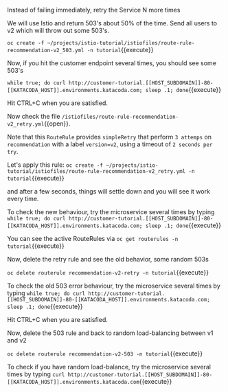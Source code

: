 Instead of failing immediately, retry the Service N more times

We will use Istio and return 503's about 50% of the time. Send all users to v2 which will throw out some 503's.

`oc create -f ~/projects/istio-tutorial/istiofiles/route-rule-recommendation-v2_503.yml -n tutorial`{{execute}}

Now, if you hit the customer endpoint several times, you should see some 503's

`while true; do curl http://customer-tutorial.[[HOST_SUBDOMAIN]]-80-[[KATACODA_HOST]].environments.katacoda.com; sleep .1; done`{{execute}}

Hit CTRL+C when you are satisfied.

Now check the file `/istiofiles/route-rule-recommendation-v2_retry.yml`{{open}}.

Note that this `RouteRule` provides `simpleRetry` that perform `3 attemps` on `recommendation` with a label `version=v2`, using a timeout of `2 seconds per try`.

Let's apply this rule: `oc create -f ~/projects/istio-tutorial/istiofiles/route-rule-recommendation-v2_retry.yml -n tutorial`{{execute}}

and after a few seconds, things will settle down and you will see it work every time.

To check the new behaviour, try the microservice several times by typing `while true; do curl http://customer-tutorial.[[HOST_SUBDOMAIN]]-80-[[KATACODA_HOST]].environments.katacoda.com; sleep .1; done`{{execute}}

You can see the active RouteRules via `oc get routerules -n tutorial`{{execute}}

Now, delete the retry rule and see the old behavior, some random 503s

`oc delete routerule recommendation-v2-retry -n tutorial`{{execute}}

To check the old 503 error behaviour, try the microservice several times by typing `while true; do curl http://customer-tutorial.[[HOST_SUBDOMAIN]]-80-[[KATACODA_HOST]].environments.katacoda.com; sleep .1; done`{{execute}}

Hit CTRL+C when you are satisfied.

Now, delete the 503 rule and back to random load-balancing between v1 and v2

`oc delete routerule recommendation-v2-503 -n tutorial`{{execute}}

To check if you have random load-balance, try the microservice several times by typing `curl http://customer-tutorial.[[HOST_SUBDOMAIN]]-80-[[KATACODA_HOST]].environments.katacoda.com`{{execute}}




